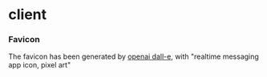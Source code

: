 # client

### Favicon

The favicon has been generated by [openai dall-e](https://openai.com/dall-e-2/), with "realtime messaging app icon, pixel art"